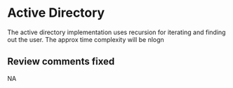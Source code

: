# Active Directory

The active directory implementation uses recursion for iterating and finding out the user. The approx time complexity will be nlogn

Review comments fixed
---------------------
NA